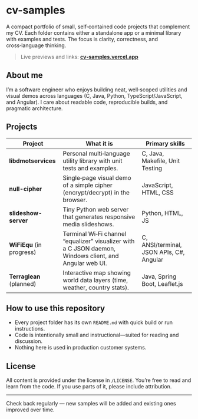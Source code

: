 # cv-samples

A compact portfolio of small, self‑contained code projects that complement my CV. Each folder contains either a standalone app or a minimal library with examples and tests. The focus is clarity, correctness, and cross‑language thinking.

> Live previews and links: [**cv‑samples.vercel.app**](https://cv-samples.vercel.app)

## About me
I’m a software engineer who enjoys building neat, well‑scoped utilities and visual demos across languages (C, Java, Python, TypeScript/JavaScript, and Angular). I care about readable code, reproducible builds, and pragmatic architecture.

## Projects

| Project | What it is | Primary skills |
|---|---|---|
| **libdmotservices** | Personal multi‑language utility library with unit tests and examples. | C, Java, Makefile, Unit Testing |
| **null-cipher** | Single‑page visual demo of a simple cipher (encrypt/decrypt) in the browser. | JavaScript, HTML, CSS |
| **slideshow-server** | Tiny Python web server that generates responsive media slideshows. | Python, HTML, JS |
| **WiFiEqu** (in progress) | Terminal Wi‑Fi channel “equalizer” visualizer with a C JSON daemon, Windows client, and Angular web UI. | C, ANSI/terminal, JSON APIs, C#, Angular |
| **Terraglean** (planned) | Interactive map showing world data layers (time, weather, country stats). | Java, Spring Boot, Leaflet.js |

## How to use this repository
- Every project folder has its own `README.md` with quick build or run instructions.
- Code is intentionally small and instructional—suited for reading and discussion.
- Nothing here is used in production customer systems.

## License
All content is provided under the license in `/LICENSE`. You’re free to read and learn from the code. If you use parts of it, please include attribution.


---

Check back regularly — new samples will be added and existing ones improved over time.
